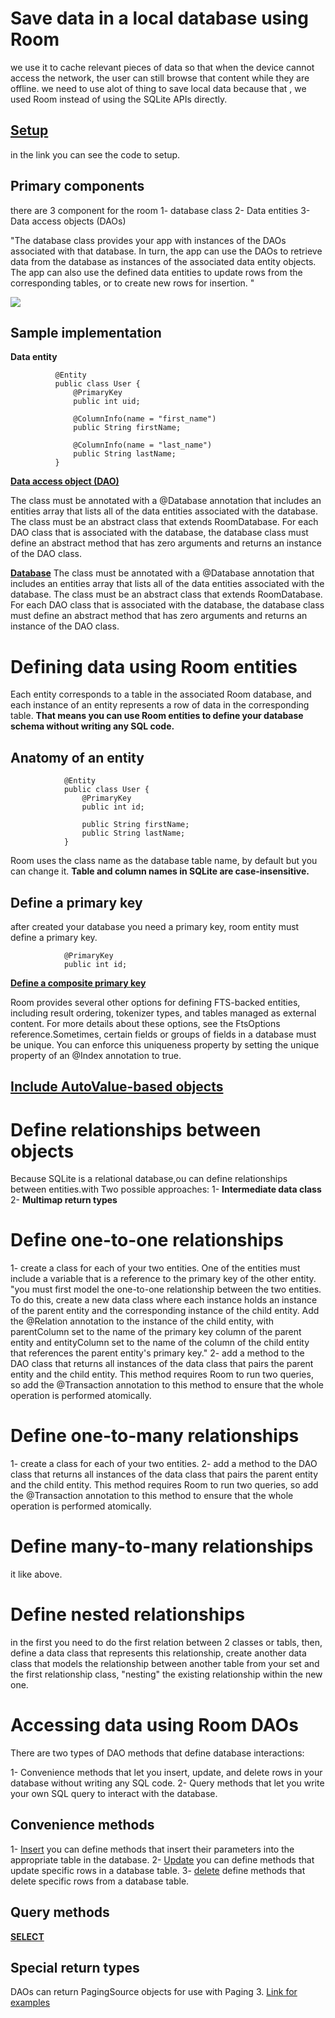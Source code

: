 # Save data in a local database using Room 
we use it to cache relevant pieces of data so that when the device cannot access the network, the user can still browse that content while they are offline.
we need to use alot of thing to save local data because that , we used Room instead of using the SQLite APIs directly.


## [Setup](https://developer.android.com/training/data-storage/room#setup) 
in the link you can see the code to setup.

## Primary components
there are 3 component for the room 
1- database class
2- Data entities 
3- Data access objects (DAOs) 

"The database class provides your app with instances of the DAOs associated with that database. In turn, the app can use the DAOs to retrieve data from the database as instances of the associated data entity objects. The app can also use the defined data entities to update rows from the corresponding tables, or to create new rows for insertion. "

![](https://imgs.search.brave.com/skd3dRga5jYHX1V1DOw9vFfBhAZOGaXOJgiYUUi6l0k/rs:fit:819:225:1/g:ce/aHR0cHM6Ly90c2Uy/Lm1tLmJpbmcubmV0/L3RoP2lkPU9JUC5s/cl9zLVNNLTY0T3V2/eGh5R21RMkd3SGFF/UyZwaWQ9QXBp)

## Sample implementation 
**Data entity**

              @Entity
              public class User {
                  @PrimaryKey
                  public int uid;

                  @ColumnInfo(name = "first_name")
                  public String firstName;

                  @ColumnInfo(name = "last_name")
                  public String lastName;
              }

[**Data access object (DAO)**](https://developer.android.com/training/data-storage/room#dao)

The class must be annotated with a @Database annotation that includes an entities array that lists all of the data entities associated with the database.
The class must be an abstract class that extends RoomDatabase.
For each DAO class that is associated with the database, the database class must define an abstract method that has zero arguments and returns an instance of the DAO class.


[**Database**](https://developer.android.com/training/data-storage/room#database)
The class must be annotated with a @Database annotation that includes an entities array that lists all of the data entities associated with the database.
The class must be an abstract class that extends RoomDatabase.
For each DAO class that is associated with the database, the database class must define an abstract method that has zero arguments and returns an instance of the DAO class.


# Defining data using Room entities 
Each entity corresponds to a table in the associated Room database, and each instance of an entity represents a row of data in the corresponding table.
**That means you can use Room entities to define your database schema without writing any SQL code.**

## Anatomy of an entity
                @Entity
                public class User {
                    @PrimaryKey
                    public int id;

                    public String firstName;
                    public String lastName;
                }

Room uses the class name as the database table name, by default but you can change it.
**Table and column names in SQLite are case-insensitive.**

## Define a primary key
after created your database you need a primary key, room entity must define a primary key.

                @PrimaryKey
                public int id;
 
[**Define a composite primary key**](https://developer.android.com/training/data-storage/room/defining-data#composite-key)

Room provides several other options for defining FTS-backed entities, including result ordering, tokenizer types, and tables managed as external content. For more details about these options, see the FtsOptions reference.Sometimes, certain fields or groups of fields in a database must be unique. You can enforce this uniqueness property by setting the unique property of an @Index annotation to true.

## [Include AutoValue-based objects](https://developer.android.com/training/data-storage/room/defining-data#autovalue)

# Define relationships between objects 
Because SQLite is a relational database,ou can define relationships between entities.with Two possible approaches:
1- **Intermediate data class**
2- **Multimap return types**

# Define one-to-one relationships
1- create a class for each of your two entities. One of the entities must include a variable that is a reference to the primary key of the other entity.
"you must first model the one-to-one relationship between the two entities. To do this, create a new data class where each instance holds an instance of the parent entity and the corresponding instance of the child entity. Add the @Relation annotation to the instance of the child entity, with parentColumn set to the name of the primary key column of the parent entity and entityColumn set to the name of the column of the child entity that references the parent entity's primary key."
2- add a method to the DAO class that returns all instances of the data class that pairs the parent entity and the child entity. This method requires Room to run two queries, so add the @Transaction annotation to this method to ensure that the whole operation is performed atomically.

# Define one-to-many relationships
1- create a class for each of your two entities.
2- add a method to the DAO class that returns all instances of the data class that pairs the parent entity and the child entity. This method requires Room to run two queries, so add the @Transaction annotation to this method to ensure that the whole operation is performed atomically.

# Define many-to-many relationships 
it like above.

# **Define nested relationships**
in the first you need to do the first relation between 2 classes or tabls, then, define a data class that represents this relationship, create another data class that models the relationship between another table from your set and the first relationship class, "nesting" the existing relationship within the new one.


# Accessing data using Room DAOs 
There are two types of DAO methods that define database interactions:

1- Convenience methods that let you insert, update, and delete rows in your database without writing any SQL code.
2- Query methods that let you write your own SQL query to interact with the database.

## Convenience methods
1- [Insert](https://developer.android.com/training/data-storage/room/accessing-data#convenience-insert)
      you can define methods that insert their parameters into the appropriate table in the database. 
2- [Update](https://developer.android.com/training/data-storage/room/accessing-data#convenience-update)
      you can define methods that update specific rows in a database table.
3- [delete](https://developer.android.com/training/data-storage/room/accessing-data#convenience-delete)
      define methods that delete specific rows from a database table. 

## Query methods
**[SELECT](https://developer.android.com/training/data-storage/room/accessing-data#simple-queries)**

## Special return types
DAOs can return PagingSource objects for use with Paging 3.
[Link for examples ](https://developer.android.com/training/data-storage/room/accessing-data#paging-integration)
